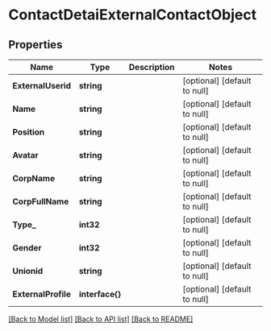 # ContactDetaiExternalContactObject

## Properties
Name | Type | Description | Notes
------------ | ------------- | ------------- | -------------
**ExternalUserid** | **string** |  | [optional] [default to null]
**Name** | **string** |  | [optional] [default to null]
**Position** | **string** |  | [optional] [default to null]
**Avatar** | **string** |  | [optional] [default to null]
**CorpName** | **string** |  | [optional] [default to null]
**CorpFullName** | **string** |  | [optional] [default to null]
**Type_** | **int32** |  | [optional] [default to null]
**Gender** | **int32** |  | [optional] [default to null]
**Unionid** | **string** |  | [optional] [default to null]
**ExternalProfile** | **interface{}** |  | [optional] [default to null]

[[Back to Model list]](../README.md#documentation-for-models) [[Back to API list]](../README.md#documentation-for-api-endpoints) [[Back to README]](../README.md)


